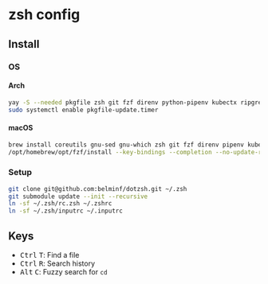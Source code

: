 # zsh config

## Install

### OS

#### Arch

```bash
yay -S --needed pkgfile zsh git fzf direnv python-pipenv kubectx ripgrep bat gron-bin git tree tldr fd eza vivid
sudo systemctl enable pkgfile-update.timer
```

#### macOS

```bash
brew install coreutils gnu-sed gnu-which zsh git fzf direnv pipenv kubectx ripgrep bat gron git tree tldr fd eza vivid
/opt/homebrew/opt/fzf/install --key-bindings --completion --no-update-rc
```

### Setup

```bash
git clone git@github.com:belminf/dotzsh.git ~/.zsh
git submodule update --init --recursive
ln -sf ~/.zsh/rc.zsh ~/.zshrc
ln -sf ~/.zsh/inputrc ~/.inputrc
```

## Keys

- <kbd>Ctrl</kbd> <kbd>T</kbd>: Find a file
- <kbd>Ctrl</kbd> <kbd>R</kbd>: Search history
- <kbd>Alt</kbd> <kbd>C</kbd>: Fuzzy search for `cd`
